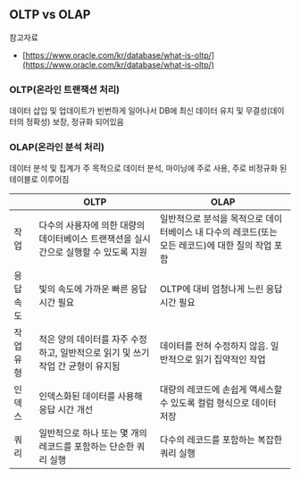 ## OLTP vs OLAP

참고자료

- [https://www.oracle.com/kr/database/what-is-oltp/](https://www.oracle.com/kr/database/what-is-oltp/)

### OLTP(온라인 트랜잭션 처리)

데이터 삽입 및 업데이트가 빈번하게 일어나서 DB에 최신 데이터 유지 및 무결성(데이터의 정확성) 보장, 정규화 되어있음

### OLAP(온라인 분석 처리)

데이터 분석 및 집계가 주 목적으로 데이터 분석, 마이닝에 주로 사용, 주로 비정규화 된 테이블로 이루어짐 

|  | OLTP | OLAP |
| --- | --- | --- |
| 작업 | 다수의 사용자에 의한 대량의 데이터베이스 트랜잭션을 실시간으로 실행할 수 있도록 지원 | 일반적으로 분석을 목적으로 데이터베이스 내 다수의 레코드(또는 모든 레코드)에 대한 질의 작업 포함 |
| 응답속도 | 빛의 속도에 가까운 빠른 응답시간 필요 | OLTP에 대비 엄청나게 느린 응답시간 필요 |
| 작업 유형 | 적은 양의 데이터를 자주 수정하고, 일반적으로 읽기 및 쓰기 작업 간 균형이 유지됨 | 데이터를 전혀 수정하지 않음. 일반적으로 읽기 집약적인 작업 |
| 인덱스 | 인덱스화된 데이터를 사용해 응답 시간 개선 | 대량의 레코드에 손쉽게 액세스할 수 있도록 컬럼 형식으로 데이터 저장 |
| 쿼리 | 일반적으로 하나 또는 몇 개의 레코드를 포함하는 단순한 쿼리 실행 | 다수의 레코드를 포함하는 복잡한 쿼리 실행 |

